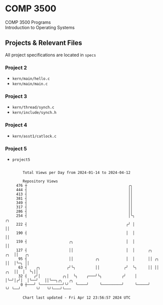 # COMP 3500
COMP 3500 Programs  
Introduction to Operating Systems  
## Projects & Relevant Files
All project specifications are located in `specs`
### Project 2
- `kern/main/hello.c`
- `kern/main/main.c`
### Project 3
- `kern/thread/synch.c`
- `kern/include/synch.h`
### Project 4
- `kern/asst1/catlock.c`
### Project 5
- `project5`

```

        Total Views per Day from 2024-01-14 to 2024-04-12

        Repository Views
     476 ┼                                              ╭╮
     444 ┤                                              ││
     413 ┤                                              ││
     381 ┤                                              ││
     349 ┤                                              ││
     317 ┤                                              ││
     286 ┤                                              ││
     254 ┤                                              │╰╮                    ╭╮
     222 ┤                                             ╭╯ │                    ││
     190 ┤                                             │  │                    ││
     159 ┤                   ╭╮                        │  │                    ││
     127 ┤                   ││                        │  │      ╭╮        ╭╮  ││   ╭╮
      95 ┤                   ││          ╭╮            │  │      ││ ╭╮     ││  │╰─╮ ││
      63 ┤    ╭╮            ╭╯╰╮         ││           ╭╯  ╰╮     ││ ││ ╭╮  ││  │  ╰╮││
      32 ┤   ╭╯│          ╭╮│  ╰╮    ╭───╯╰╮         ╭╯    │     │╰─╯│╭╯│  │╰──╯   ││╰──╮╭╮   ╭╮
       0 ┼───╯ ╰──────────╯╰╯   ╰────╯     ╰─────────╯     ╰─────╯   ╰╯ ╰──╯       ╰╯   ╰╯╰───╯╰───

        Chart last updated - Fri Apr 12 23:56:57 2024 UTC
        
```

